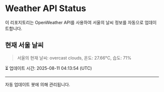 
# Weather API Status

이 리포지토리는 OpenWeather API를 사용하여 서울의 날씨 정보를 자동으로 업데이트합니다.

## 현재 서울 날씨
> 서울의 현재 날씨: overcast clouds, 온도: 27.66°C, 습도: 71%

⏳ 업데이트 시간: 2025-08-11 04:13:54 (UTC)

---
자동 업데이트 봇에 의해 관리됩니다.
